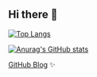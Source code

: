 ## Hi there 👋

[![Top Langs](https://github-readme-stats.vercel.app/api/top-langs/?username=Sersoc)](https://github.com/anuraghazra/github-readme-stats)

[![Anurag's GitHub stats](https://github-readme-stats.vercel.app/api?username=Sersoc)](https://github.com/anuraghazra/github-readme-stats)

[GitHub Blog](https://sersoc.github.io/) ✨


<!--
**Sersoc/Sersoc** is a ✨ _special_ ✨ repository because its `README.md` (this file) appears on your GitHub profile.

Here are some ideas to get you started:

- 🔭 I’m currently working on ...
- 🌱 I’m currently learning ...
- 👯 I’m looking to collaborate on ...
- 🤔 I’m looking for help with ...
- 💬 Ask me about ...
- 📫 How to reach me: ...
- 😄 Pronouns: ...
- ⚡ Fun fact: ...
-->
